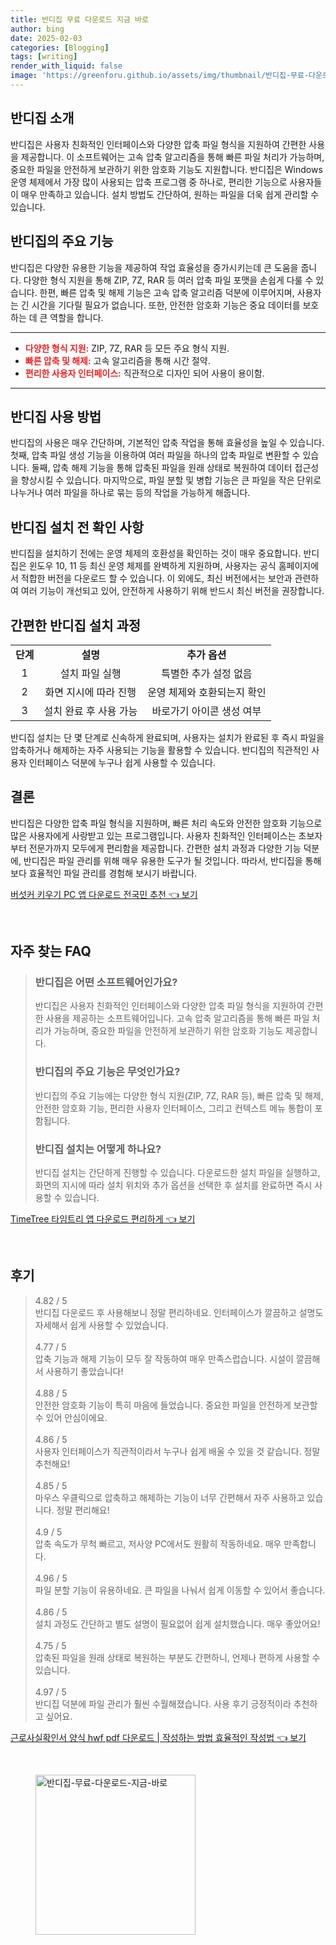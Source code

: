 ```yaml
---
title: 반디집 무료 다운로드 지금 바로
author: bing
date: 2025-02-03
categories: [Blogging]
tags: [writing]
render_with_liquid: false
image: 'https://greenforu.github.io/assets/img/thumbnail/반디집-무료-다운로드-지금-바로.webp'
---
```



<h2 id='반디집_소개'>반디집 소개</h2>

<p>반디집은 사용자 친화적인 인터페이스와 다양한 압축 파일 형식을 지원하여 간편한 사용을 제공합니다. 이 소프트웨어는 고속 압축 알고리즘을 통해 빠른 파일 처리가 가능하며, 중요한 파일을 안전하게 보관하기 위한 암호화 기능도 지원합니다. 반디집은 Windows 운영 체제에서 가장 많이 사용되는 압축 프로그램 중 하나로, 편리한 기능으로 사용자들이 매우 만족하고 있습니다. 설치 방법도 간단하여, 원하는 파일을 더욱 쉽게 관리할 수 있습니다.</p>

<h2 id='주요_기능'>반디집의 주요 기능</h2>

<p>반디집은 다양한 유용한 기능을 제공하여 작업 효율성을 증가시키는데 큰 도움을 줍니다. 다양한 형식 지원을 통해 ZIP, 7Z, RAR 등 여러 압축 파일 포맷을 손쉽게 다룰 수 있습니다. 한편, 빠른 압축 및 해제 기능은 고속 압축 알고리즘 덕분에 이루어지며, 사용자는 긴 시간을 기다릴 필요가 없습니다. 또한, 안전한 암호화 기능은 중요 데이터를 보호하는 데 큰 역할을 합니다.</p>

<hr />

<ul>
    <li><b><span style="color: #ee2323;">다양한 형식 지원:</span></b> ZIP, 7Z, RAR 등 모든 주요 형식 지원.</li>
    <li><b><span style="color: #ee2323;">빠른 압축 및 해제:</span></b> 고속 알고리즘을 통해 시간 절약.</li>
    <li><b><span style="color: #ee2323;">편리한 사용자 인터페이스:</span></b> 직관적으로 디자인 되어 사용이 용이함.</li>
</ul>

<hr />

<h2 id='반디집_사용_방법'>반디집 사용 방법</h2>

<p>반디집의 사용은 매우 간단하며, 기본적인 압축 작업을 통해 효율성을 높일 수 있습니다. 첫째, 압축 파일 생성 기능을 이용하여 여러 파일을 하나의 압축 파일로 변환할 수 있습니다. 둘째, 압축 해제 기능을 통해 압축된 파일을 원래 상태로 복원하여 데이터 접근성을 향상시킬 수 있습니다. 마지막으로, 파일 분할 및 병합 기능은 큰 파일을 작은 단위로 나누거나 여러 파일을 하나로 묶는 등의 작업을 가능하게 해줍니다.</p>

<h2 id='설치_전_확인_사항'>반디집 설치 전 확인 사항</h2>

<p>반디집을 설치하기 전에는 운영 체제의 호환성을 확인하는 것이 매우 중요합니다. 반디집은 윈도우 10, 11 등 최신 운영 체제를 완벽하게 지원하며, 사용자는 공식 홈페이지에서 적합한 버전을 다운로드 할 수 있습니다. 이 외에도, 최신 버전에서는 보안과 관련하여 여러 기능이 개선되고 있어, 안전하게 사용하기 위해 반드시 최신 버전을 권장합니다.</p>

<h2 id='간편한_설치_과정'>간편한 반디집 설치 과정</h2>

<table>
    <tr>
        <td style="text-align: center; height: 17px;"><b>단계</b></td>
        <td style="text-align: center; height: 17px;"><b>설명</b></td>
        <td style="text-align: center; height: 17px;"><b>추가 옵션</b></td>
    </tr>
    <tr>
        <td style="text-align: center; height: 17px;">1</td>
        <td style="text-align: center; height: 17px;">설치 파일 실행</td>
        <td style="text-align: center; height: 17px;">특별한 추가 설정 없음</td>
    </tr>
    <tr>
        <td style="text-align: center; height: 17px;">2</td>
        <td style="text-align: center; height: 17px;">화면 지시에 따라 진행</td>
        <td style="text-align: center; height: 17px;">운영 체제와 호환되는지 확인</td>
    </tr>
    <tr>
        <td style="text-align: center; height: 17px;">3</td>
        <td style="text-align: center; height: 17px;">설치 완료 후 사용 가능</td>
        <td style="text-align: center; height: 17px;">바로가기 아이콘 생성 여부</td>
    </tr>
</table>

<p>반디집 설치는 단 몇 단계로 신속하게 완료되며, 사용자는 설치가 완료된 후 즉시 파일을 압축하거나 해제하는 자주 사용되는 기능을 활용할 수 있습니다. 반디집의 직관적인 사용자 인터페이스 덕분에 누구나 쉽게 사용할 수 있습니다.</p>

<h2 id='결론'>결론</h2>

<p>반디집은 다양한 압축 파일 형식을 지원하며, 빠른 처리 속도와 안전한 암호화 기능으로 많은 사용자에게 사랑받고 있는 프로그램입니다. 사용자 친화적인 인터페이스는 초보자부터 전문가까지 모두에게 편리함을 제공합니다. 간편한 설치 과정과 다양한 기능 덕분에, 반디집은 파일 관리를 위해 매우 유용한 도구가 될 것입니다. 따라서, 반디집을 통해 보다 효율적인 파일 관리를 경험해 보시기 바랍니다.</p>


<p><a class="click-button" title="버섯커 키우기 PC 앱 다운로드 전국민 추천" href="https://greenforu.github.io/posts/%EB%B2%84%EC%84%AF%EC%BB%A4-%ED%82%A4%EC%9A%B0%EA%B8%B0-PC-%EC%95%B1-%EB%8B%A4%EC%9A%B4%EB%A1%9C%EB%93%9C-%EC%A0%84%EA%B5%AD%EB%AF%BC-%EC%B6%94%EC%B2%9C/" rel="dofollow">버섯커 키우기 PC 앱 다운로드 전국민 추천 👈 보기</a></p><br>
<h2 id='자주_찾는_FAQ'>자주 찾는 FAQ</h2>
<div itemscope="" itemtype="https://schema.org/FAQPage"> 
<blockquote> 
<div itemscope="" itemprop="mainEntity" itemtype="https://schema.org/Question"> 
<h3 itemprop="name">반디집은 어떤 소프트웨어인가요?</h3> 
<div itemscope="" itemprop="acceptedAnswer" itemtype="https://schema.org/Answer"> 
<span itemprop="text"> 
<p>반디집은 사용자 친화적인 인터페이스와 다양한 압축 파일 형식을 지원하여 간편한 사용을 제공하는 소프트웨어입니다. 고속 압축 알고리즘을 통해 빠른 파일 처리가 가능하며, 중요한 파일을 안전하게 보관하기 위한 암호화 기능도 제공합니다.</p> 
</span> 
</div> 
</div> 

<div itemscope="" itemprop="mainEntity" itemtype="https://schema.org/Question"> 
<h3 itemprop="name">반디집의 주요 기능은 무엇인가요?</h3> 
<div itemscope="" itemprop="acceptedAnswer" itemtype="https://schema.org/Answer"> 
<span itemprop="text"> 
<p>반디집의 주요 기능에는 다양한 형식 지원(ZIP, 7Z, RAR 등), 빠른 압축 및 해제, 안전한 암호화 기능, 편리한 사용자 인터페이스, 그리고 컨텍스트 메뉴 통합이 포함됩니다.</p> 
</span> 
</div> 
</div> 

<div itemscope="" itemprop="mainEntity" itemtype="https://schema.org/Question"> 
<h3 itemprop="name">반디집 설치는 어떻게 하나요?</h3> 
<div itemscope="" itemprop="acceptedAnswer" itemtype="https://schema.org/Answer"> 
<span itemprop="text"> 
<p>반디집 설치는 간단하게 진행할 수 있습니다. 다운로드한 설치 파일을 실행하고, 화면의 지시에 따라 설치 위치와 추가 옵션을 선택한 후 설치를 완료하면 즉시 사용할 수 있습니다.</p> 
</span> 
</div> 
</div> 

</blockquote> 
</div>
<p><a class="click-button" title="TimeTree 타임트리 앱 다운로드 편리하게" href="https://greenforu.github.io/posts/TimeTree-%ED%83%80%EC%9E%84%ED%8A%B8%EB%A6%AC-%EC%95%B1-%EB%8B%A4%EC%9A%B4%EB%A1%9C%EB%93%9C-%ED%8E%B8%EB%A6%AC%ED%95%98%EA%B2%8C/" rel="dofollow">TimeTree 타임트리 앱 다운로드 편리하게 👈 보기</a></p><br>
<h2 id='후기'>후기</h2>
<div itemscope itemtype="https://schema.org/Product">
  <blockquote>
  <div itemprop="review" itemscope itemtype="https://schema.org/Review">
      <div itemprop="reviewRating" itemscope itemtype="https://schema.org/Rating"> <span itemprop="ratingValue">4.82</span> / <span itemprop="bestRating">5</span> </div>
      <span itemprop="reviewBody">반디집 다운로드 후 사용해보니 정말 편리하네요. 인터페이스가 깔끔하고 설명도 자세해서 쉽게 사용할 수 있었습니다. </span>
  </div>
  <br>
  <div itemprop="review" itemscope itemtype="https://schema.org/Review">
      <div itemprop="reviewRating" itemscope itemtype="https://schema.org/Rating"> <span itemprop="ratingValue">4.77</span> / <span itemprop="bestRating">5</span> </div>
      <span itemprop="reviewBody">압축 기능과 해제 기능이 모두 잘 작동하여 매우 만족스럽습니다. 시설이 깔끔해서 사용하기 좋았습니다!</span>
  </div>
  <br>
  <div itemprop="review" itemscope itemtype="https://schema.org/Review">
      <div itemprop="reviewRating" itemscope itemtype="https://schema.org/Rating"> <span itemprop="ratingValue">4.88</span> / <span itemprop="bestRating">5</span> </div>
      <span itemprop="reviewBody">안전한 암호화 기능이 특히 마음에 들었습니다. 중요한 파일을 안전하게 보관할 수 있어 안심이에요.</span>
  </div>
  <br>
  <div itemprop="review" itemscope itemtype="https://schema.org/Review">
      <div itemprop="reviewRating" itemscope itemtype="https://schema.org/Rating"> <span itemprop="ratingValue">4.86</span> / <span itemprop="bestRating">5</span> </div>
      <span itemprop="reviewBody">사용자 인터페이스가 직관적이라서 누구나 쉽게 배울 수 있을 것 같습니다. 정말 추천해요!</span>
  </div>
  <br>
  <div itemprop="review" itemscope itemtype="https://schema.org/Review">
      <div itemprop="reviewRating" itemscope itemtype="https://schema.org/Rating"> <span itemprop="ratingValue">4.85</span> / <span itemprop="bestRating">5</span> </div>
      <span itemprop="reviewBody">마우스 우클릭으로 압축하고 해제하는 기능이 너무 간편해서 자주 사용하고 있습니다. 정말 편리해요!</span>
  </div>
  <br>
  <div itemprop="review" itemscope itemtype="https://schema.org/Review">
      <div itemprop="reviewRating" itemscope itemtype="https://schema.org/Rating"> <span itemprop="ratingValue">4.9</span> / <span itemprop="bestRating">5</span> </div>
      <span itemprop="reviewBody">압축 속도가 무척 빠르고, 저사양 PC에서도 원활히 작동하네요. 매우 만족합니다.</span>
  </div>
  <br>
  <div itemprop="review" itemscope itemtype="https://schema.org/Review">
      <div itemprop="reviewRating" itemscope itemtype="https://schema.org/Rating"> <span itemprop="ratingValue">4.96</span> / <span itemprop="bestRating">5</span> </div>
      <span itemprop="reviewBody">파일 분할 기능이 유용하네요. 큰 파일을 나눠서 쉽게 이동할 수 있어서 좋습니다.</span>
  </div>
  <br>
  <div itemprop="review" itemscope itemtype="https://schema.org/Review">
      <div itemprop="reviewRating" itemscope itemtype="https://schema.org/Rating"> <span itemprop="ratingValue">4.86</span> / <span itemprop="bestRating">5</span> </div>
      <span itemprop="reviewBody">설치 과정도 간단하고 별도 설명이 필요없어 쉽게 설치했습니다. 매우 좋았어요!</span>
  </div>
  <br>
  <div itemprop="review" itemscope itemtype="https://schema.org/Review">
      <div itemprop="reviewRating" itemscope itemtype="https://schema.org/Rating"> <span itemprop="ratingValue">4.75</span> / <span itemprop="bestRating">5</span> </div>
      <span itemprop="reviewBody">압축된 파일을 원래 상태로 복원하는 부분도 간편하니, 언제나 편하게 사용할 수 있습니다.</span>
  </div>
  <br>
  <div itemprop="review" itemscope itemtype="https://schema.org/Review">
      <div itemprop="reviewRating" itemscope itemtype="https://schema.org/Rating"> <span itemprop="ratingValue">4.97</span> / <span itemprop="bestRating">5</span> </div>
      <span itemprop="reviewBody">반디집 덕분에 파일 관리가 훨씬 수월해졌습니다. 사용 후기 긍정적이라 추천하고 싶어요.</span>
  </div>
  </blockquote>
</div>
<p><a class="click-button" title="근로사실확인서 양식 hwf pdf 다운로드 | 작성하는 방법 효율적인 작성법" href="https://greenforu.github.io/posts/%EA%B7%BC%EB%A1%9C%EC%82%AC%EC%8B%A4%ED%99%95%EC%9D%B8%EC%84%9C-%EC%96%91%EC%8B%9D-hwf-pdf-%EB%8B%A4%EC%9A%B4%EB%A1%9C%EB%93%9C-%EC%9E%91%EC%84%B1%ED%95%98%EB%8A%94-%EB%B0%A9%EB%B2%95-%ED%9A%A8%EC%9C%A8%EC%A0%81%EC%9D%B8-%EC%9E%91%EC%84%B1%EB%B2%95/" rel="dofollow">근로사실확인서 양식 hwf pdf 다운로드 | 작성하는 방법 효율적인 작성법 👈 보기</a></p><br>
<figure class="image"><img src="https://greenforu.github.io/assets/img/thumbnail/반디집-무료-다운로드-지금-바로.webp" alt="반디집-무료-다운로드-지금-바로" width="256" height="256"></figure>